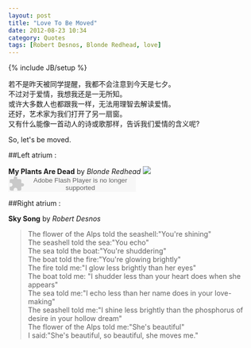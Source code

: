 ```yaml
---
layout: post
title: "Love To Be Moved"
date: 2012-08-23 10:34
category: Quotes
tags: [Robert Desnos, Blonde Redhead, love]
---
```

{% include JB/setup %}

若不是昨天被同学提醒，我都不会注意到今天是七夕。  
不过对于爱情，我想我还是一无所知。  
或许大多数人也都跟我一样，无法用理智去解读爱情。  
还好，艺术家为我们打开了另一扇窗。  
又有什么能像一首动人的诗或歌那样，告诉我们爱情的含义呢?  

So, let's be moved.


##Left atrium : 

**My Plants Are Dead** by *Blonde Redhead*
<img src="http://cdn3.pitchfork.com/incoming/15191/8730711f.jpg">
<embed src="http://www.xiami.com/widget/0_1769706878/singlePlayer.swf" type="application/x-shockwave-flash" width="257" height="33" wmode="transparent"></embed>


##Right atrium :

**Sky Song** by *Robert Desnos*

> The flower of the Alps told the seashell:"You're shining"   
> The seashell told the sea:"You echo"  
> The sea told the boat:"You're shuddering"   
> The boat told the fire:"You're glowing brightly"   
> The fire told me:"I glow less brightly than her eyes"   
> The boat told me: "I shudder less than your heart does when she appears"   
> The sea told me:"I echo less than her name does in your love-making"   
> The seashell told me:"I shine less brightly than the phosphorus of desire in 
> your hollow dream"   
> The flower of the Alps told me:"She's beautiful"    
> I said:"She's beautiful, so beautiful, she moves me."

